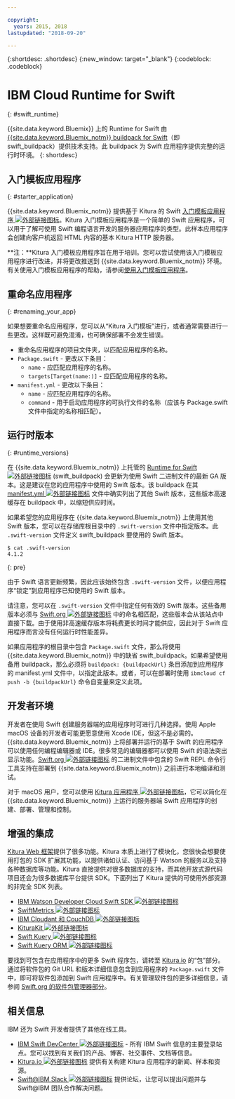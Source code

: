 ```yaml
---

copyright:
  years: 2015, 2018
lastupdated: "2018-09-20"

---
```


{:shortdesc: .shortdesc}
{:new_window: target="_blank"}
{:codeblock: .codeblock}

# IBM Cloud Runtime for Swift
{: #swift_runtime}

{{site.data.keyword.Bluemix}} 上的 Runtime for Swift 由 [{{site.data.keyword.Bluemix_notm}} buildpack for Swift](https://github.com/IBM-Swift/swift-buildpack)（即 swift_buildpack）提供技术支持。此 buildpack 为 Swift 应用程序提供完整的运行时环境。
{: shortdesc}

## 入门模板应用程序
{: #starter_application}

{{site.data.keyword.Bluemix_notm}} 提供基于 Kitura 的 Swift [入门模板应用程序 ![外部链接图标](../../icons/launch-glyph.svg "外部链接图标")](https://github.com/IBM-Cloud/Kitura-Starter)。Kitura 入门模板应用程序是一个简单的 Swift 应用程序，可以用于了解可使用 Swift 编程语言开发的服务器应用程序的类型。此样本应用程序会创建向客户机返回 HTML 内容的基本 Kitura HTTP 服务器。

**注：**Kitura 入门模板应用程序旨在用于培训。您可以尝试使用该入门模板应用程序进行改进，并将更改推送到 {{site.data.keyword.Bluemix_notm}} 环境。有关使用入门模板应用程序的帮助，请参阅[使用入门模板应用程序](../common/starter_app_usage.html)。

## 重命名应用程序
{: #renaming_your_app}

如果想要重命名应用程序，您可以从“Kitura 入门模板”进行，或者通常需要进行一些更改。这样既可避免混淆，也可确保部署不会发生错误。

- 重命名应用程序的项目文件夹，以匹配应用程序的名称。
- `Package.swift` - 更改以下条目：
    - `name` - 应匹配应用程序的名称。
    - `targets[Target(name:)]` - 应匹配应用程序的名称。
- `manifest.yml` - 更改以下条目：
    - `name` - 应匹配应用程序的名称。
    - `command` - 用于启动应用程序的可执行文件的名称（应该与 Package.swift 文件中指定的名称相匹配）。

## 运行时版本
{: #runtime_versions}

在 {{site.data.keyword.Bluemix_notm}} 上托管的 [Runtime for Swift ![外部链接图标](../../icons/launch-glyph.svg "外部链接图标")](https://github.com/IBM-Swift/swift-buildpack) (swift_buildpack) 会更新为使用 Swift 二进制文件的最新 GA 版本。这是建议在您的应用程序中使用的 Swift 版本。该 buildpack 在其 [manifest.yml ![外部链接图标](../../icons/launch-glyph.svg "外部链接图标")](https://github.com/IBM-Swift/swift-buildpack/blob/master/manifest.yml) 文件中确实列出了其他 Swift 版本，这些版本高速缓存在 buildpack 中，以缩短供应时间。

如果希望您的应用程序在 {{site.data.keyword.Bluemix_notm}} 上使用其他 Swift 版本，您可以在存储库根目录中的 `.swift-version` 文件中指定版本。此 `.swift-version` 文件定义 swift_buildpack 要使用的 Swift 版本。

```
$ cat .swift-version
4.1.2
```
{: pre}

由于 Swift 语言更新频繁，因此应该始终包含 `.swift-version` 文件，以便应用程序“锁定”到应用程序已知使用的 Swift 版本。

请注意，您可以在 `.swift-version` 文件中指定任何有效的 Swift 版本。这些备用版本必须与 [Swift.org ![外部链接图标](../../icons/launch-glyph.svg "外部链接图标")](https://swift.org/download/) 中的命名相匹配，这些版本会从该站点中直接下载。由于使用非高速缓存版本将耗费更长时间才能供应，因此对于 Swift 应用程序而言没有任何运行时性能差异。

如果应用程序的根目录中包含 `Package.swift` 文件，那么将使用 {{site.data.keyword.Bluemix_notm}} 中的缺省 swift_buildpack。如果希望使用备用 buildpack，那么必须将 `buildpack: {buildpackUrl}` 条目添加到应用程序的 manifest.yml 文件中，以指定此版本。或者，可以在部署时使用 `ibmcloud cf push -b {buildpackUrl}` 命令自变量来定义此项。


## 开发者环境

开发者在使用 Swift 创建服务器端的应用程序时可进行几种选择。使用 Apple macOS 设备的开发者可能更愿意使用 Xcode IDE，但这不是必需的。{{site.data.keyword.Bluemix_notm}} 上将部署并运行的基于 Swift 的应用程序可以使用任何编程编辑器或 IDE。很多常见的编辑器都可以使用 Swift 的语法突出显示功能。[Swift.org ![外部链接图标](../../icons/launch-glyph.svg "外部链接图标")](https://swift.org/) 的二进制文件中包含的 Swift REPL 命令行工具支持在部署到 {{site.data.keyword.Bluemix_notm}} 之前进行本地编译和测试。

对于 macOS 用户，您可以使用 [Kitura 应用程序 ![外部链接图标](../../icons/launch-glyph.svg "外部链接图标")](https://www.kitura.io/app.html)，它可以简化在 {{site.data.keyword.Bluemix_notm}} 上运行的服务器端 Swift 应用程序的创建、部署、管理和控制。  


## 增强的集成

[Kitura Web 框架](http://ibm-swift.github.io/Kitura/)提供了很多功能。Kitura 本质上进行了模块化，您很快会想要使用打包的 SDK 扩展其功能，以提供诸如认证、访问基于 Watson 的服务以及支持各种数据库等功能。Kitura 直接提供对很多数据库的支持，而其他开放式源代码项目还会为很多数据库平台提供 SDK。下面列出了 Kitura 提供的可使用外部资源的非完全 SDK 列表。

- [IBM Watson Developer Cloud Swift SDK ![外部链接图标](../../icons/launch-glyph.svg "外部链接图标")](https://github.com/watson-developer-cloud/swift-sdk/)
- [SwiftMetrics ![外部链接图标](../../icons/launch-glyph.svg "外部链接图标")](https://github.com/RuntimeTools/SwiftMetrics)
- [IBM Cloudant 和 CouchDB ![外部链接图标](../../icons/launch-glyph.svg "外部链接图标")](https://github.com/IBM-Swift/Kitura-CouchDB)
- [KituraKit ![外部链接图标](../../icons/launch-glyph.svg "外部链接图标")](https://github.com/IBM-Swift/KituraKit)
- [Swift Kuery ![外部链接图标](../../icons/launch-glyph.svg "外部链接图标")](https://github.com/IBM-Swift/Swift-Kuery/)
- [Swift Kuery ORM ![外部链接图标](../../icons/launch-glyph.svg "外部链接图标")](https://github.com/IBM-Swift/Swift-Kuery-ORM)

要找到可包含在应用程序中的更多 Swift 程序包，请转至 [Kitura.io](https://www.kitura.io/packages.html) 的“包”部分。通过将软件包的 Git URL 和版本详细信息包含到应用程序的 `Package.swift` 文件中，即可将软件包添加到 Swift 应用程序中。有关管理软件包的更多详细信息，请参阅 [Swift.org 的软件包管理器部分](https://swift.org/package-manager/)。


## 相关信息

IBM 还为 Swift 开发者提供了其他在线工具。
- [IBM Swift DevCenter ![外部链接图标](../../icons/launch-glyph.svg "外部链接图标")](https://developer.ibm.com/swift/) - 所有 IBM Swift 信息的主要登录站点。您可以找到有关我们的产品、博客、社交事件、文档等信息。
- [Kitura.io ![外部链接图标](../../icons/launch-glyph.svg "外部链接图标")](https://www.kitura.io/index.html) 提供有关构建 Kitura 应用程序的新闻、样本和资源。
- [Swift@IBM Slack ![外部链接图标](../../icons/launch-glyph.svg "外部链接图标")](http://swift-at-ibm-slack.mybluemix.net/) 提供论坛，让您可以提出问题并与 Swift@IBM 团队合作解决问题。
